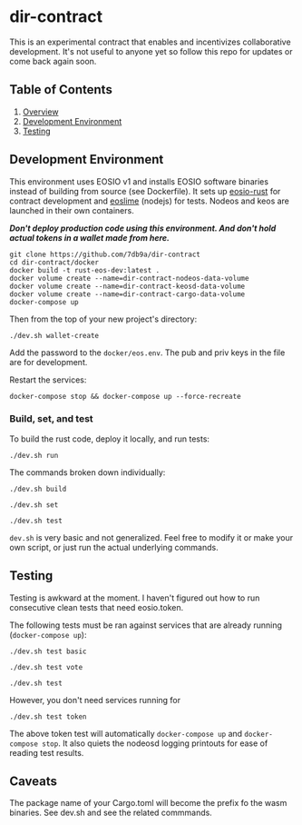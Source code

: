 # dir-contract

This is an experimental contract that enables and incentivizes collaborative development. It's not useful to anyone yet so follow this repo for updates or come back again soon.

## Table of Contents

1. [Overview](#overview)
2. [Development Environment](#development-environment)
3. [Testing](#testing)

## Development Environment

This environment uses EOSIO v1 and installs EOSIO software binaries instead of building from source (see Dockerfile). It sets up [eosio-rust](https://github.com/sagan-software/eosio-rust) for contract development and [eoslime](https://github.com/LimeChain/eoslime) (nodejs) for tests. Nodeos and keos are launched in their own containers.

***Don't deploy production code using this environment. And don't hold actual tokens in a wallet made from here.***

```
git clone https://github.com/7db9a/dir-contract
cd dir-contract/docker
docker build -t rust-eos-dev:latest .
docker volume create --name=dir-contract-nodeos-data-volume
docker volume create --name=dir-contract-keosd-data-volume
docker volume create --name=dir-contract-cargo-data-volume
docker-compose up
```

Then from the top of your new project's directory:

`./dev.sh wallet-create`

Add the password to the `docker/eos.env`. The pub and priv keys in the file are for development.

Restart the services:

`docker-compose stop && docker-compose up --force-recreate`


### Build, set, and test

To build the rust code, deploy it locally, and run tests:

`./dev.sh run`

The commands broken down individually:

`./dev.sh build`

`./dev.sh set`

`./dev.sh test`

`dev.sh` is very basic and not generalized. Feel free to modify it or make your own script, or just run the actual underlying commands.

## Testing

Testing is awkward at the moment. I haven't figured out how to run consecutive clean tests that need eosio.token.

The following tests must be ran against services that are already running (`docker-compose up`):

`./dev.sh test basic`

`./dev.sh test vote`

`./dev.sh test`

However, you don't need services running for

`./dev.sh test token`

The above token test will automatically `docker-compose up` and `docker-compose stop`. It also quiets the nodeosd logging printouts for ease of reading test results.

## Caveats

The package name of your Cargo.toml will become the prefix fo the wasm binaries. See dev.sh and see the related commmands.

